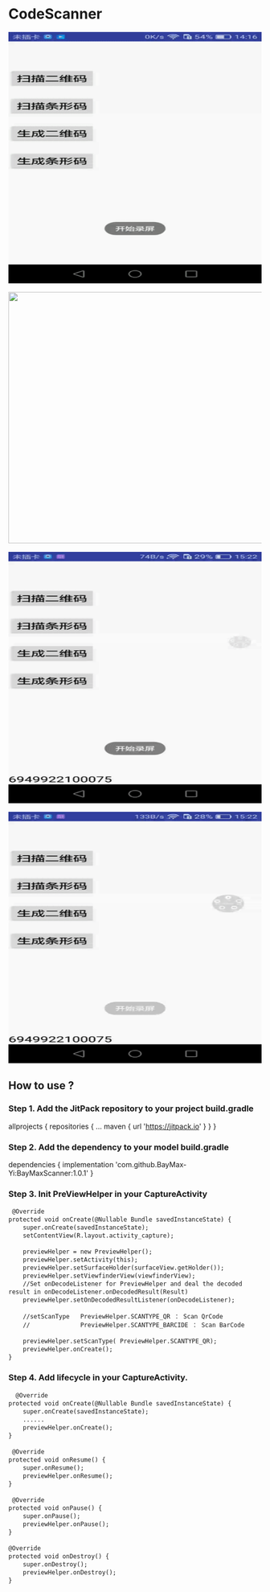# CodeScanner

<img height=500 width=510 src="https://github.com/BayMax-Yi/BayMaxScanner/blob/master/screenshort/scan_qr.gif" frameborder=0 allowfullscreen></img>

<img height=500 width=510 src="https://github.com/BayMax-Yi/BayMaxScanner/blob/master/screenshort/scan_barcode.GIF" frameborder=0 allowfullscreen></img>

<img height=500 width=510 src="https://github.com/BayMax-Yi/BayMaxScanner/blob/master/screenshort/create_qr.gif" frameborder=0 allowfullscreen></img>

<img height=500 width=510 src="https://github.com/BayMax-Yi/BayMaxScanner/blob/master/screenshort/create_barcode.gif" frameborder=0 allowfullscreen></img>

## How to use ?

### Step 1. Add the JitPack repository to your project build.gradle

allprojects {
		repositories {
			...
			maven { url 'https://jitpack.io' }
		}
	}


### Step 2. Add the dependency to your model build.gradle

dependencies {
	        implementation 'com.github.BayMax-Yi:BayMaxScanner:1.0.1'
}


### Step 3. Init PreViewHelper  in your CaptureActivity


     @Override
    protected void onCreate(@Nullable Bundle savedInstanceState) {
        super.onCreate(savedInstanceState);
        setContentView(R.layout.activity_capture);
        
        previewHelper = new PreviewHelper();
        previewHelper.setActivity(this);
        previewHelper.setSurfaceHolder(surfaceView.getHolder());
        previewHelper.setViewfinderView(viewfinderView);
        //Set onDecodeListener for PreviewHelper and deal the decoded result in onDecodeListener.onDecodedResult(Result) 
        previewHelper.setOnDecodedResultListener(onDecodeListener);
        
        //setScanType   PreviewHelper.SCANTYPE_QR ： Scan QrCode     
        //              PreviewHelper.SCANTYPE_BARCIDE ： Scan BarCode  
        
        previewHelper.setScanType( PreviewHelper.SCANTYPE_QR);
        previewHelper.onCreate();
    }
    
    
   ### Step 4. Add lifecycle  in your CaptureActivity.
    
      @Override
    protected void onCreate(@Nullable Bundle savedInstanceState) {
        super.onCreate(savedInstanceState);
        ......
        previewHelper.onCreate();
    }
    
     @Override
    protected void onResume() {
        super.onResume();
        previewHelper.onResume();
    }
    
     @Override
    protected void onPause() {
        super.onPause();
        previewHelper.onPause();
    }
    
    @Override
    protected void onDestroy() {
        super.onDestroy();
        previewHelper.onDestroy();
    }
    
